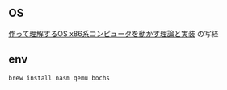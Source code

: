 ## OS

[作って理解するOS x86系コンピュータを動かす理論と実装](https://www.amazon.co.jp/dp/B07YBQY75J) の写経

## env

```
brew install nasm qemu bochs
```

